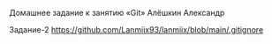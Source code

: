 Домашнее задание к занятию «Git» Алёшкин Александр

Задание-2 https://github.com/Lanmiix93/lanmiix/blob/main/.gitignore 
